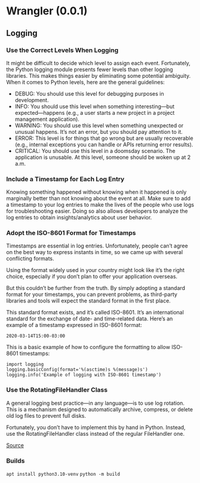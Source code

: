
# Wrangler (0.0.1)

## Logging

### Use the Correct Levels When Logging

It might be difficult to decide which level to assign each event. Fortunately, the Python logging module presents fewer levels than other logging libraries. This makes things easier by eliminating some potential ambiguity. When it comes to Python levels, here are the general guidelines:

- DEBUG: You should use this level for debugging purposes in development.
- INFO: You should use this level when something interesting—but expected—happens (e.g., a user starts a new project in a project management application).
- WARNING: You should use this level when something unexpected or unusual happens. It’s not an error, but you should pay attention to it.
- ERROR: This level is for things that go wrong but are usually recoverable (e.g., internal exceptions you can handle or APIs returning error results).
- CRITICAL: You should use this level in a doomsday scenario. The application is unusable. At this level, someone should be woken up at 2 a.m.

### Include a Timestamp for Each Log Entry

Knowing something happened without knowing when it happened is only marginally better than not knowing about the event at all. Make sure to add a timestamp to your log entries to make the lives of the people who use logs for troubleshooting easier. Doing so also allows developers to analyze the log entries to obtain insights/analytics about user behavior.

### Adopt the ISO-8601 Format for Timestamps

Timestamps are essential in log entries. Unfortunately, people can’t agree on the best way to express instants in time, so we came up with several conflicting formats.

Using the format widely used in your country might look like it’s the right choice, especially if you don’t plan to offer your application overseas.

But this couldn’t be further from the truth. By simply adopting a standard format for your timestamps, you can prevent problems, as third-party libraries and tools will expect the standard format in the first place.

This standard format exists, and it’s called ISO-8601. It’s an international standard for the exchange of date- and time-related data. Here’s an example of a timestamp expressed in ISO-8601 format:

`2020-03-14T15:00-03:00`

This is a basic example of how to configure the formatting to allow ISO-8601 timestamps:

```
import logging
logging.basicConfig(format='%(asctime)s %(message)s')
logging.info('Example of logging with ISO-8601 timestamp')
```

### Use the RotatingFileHandler Class

A general logging best practice—in any language—is to use log rotation. This is a mechanism designed to automatically archive, compress, or delete old log files to prevent full disks.

Fortunately, you don’t have to implement this by hand in Python. Instead, use the RotatingFileHandler class instead of the regular FileHandler one.

[Source](https://www.loggly.com/use-cases/6-python-logging-best-practices-you-should-be-aware-of/)

### Builds

`apt install python3.10-venv`
`python -m build`

